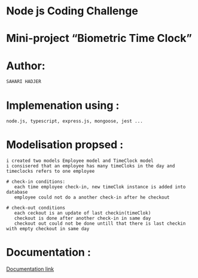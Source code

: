 # Node js Coding Challenge
# Mini-project “Biometric Time Clock”

# Author: 
    SAHARI HADJER

# Implemenation using  : 
    node.js, typescript, express.js, mongoose, jest ...


# Modelisation propsed :
    i created two models Employee model and TimeClock model
    i consisered that an employee has many timeCloks in the day and timeclocks refers to one employee

    # check-in conditions:
       each time employee check-in, new timeClok instance is added into database
       employee could not do a another check-in after he checkout 

    # check-out conditions
       each ceckout is an update of last checkin(timeClok)
       checkout is done after another check-in in same day
       checkout out could not be done untill that there is last checkin with empty checkout in same day


# Documentation :

[Documentation link](https://documenter.getpostman.com/view/30884101/2s9YXe74Tf)


